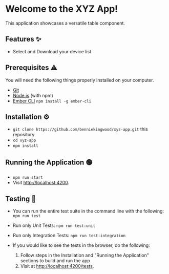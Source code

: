 # Welcome to the XYZ App!

This application showcases a versatile table component.

## Features ✨
- Select and Download your device list

## Prerequisites ⚠️
You will need the following things properly installed on your computer.

* [Git](https://git-scm.com/)
* [Node.js](https://nodejs.org/) (with npm)
* [Ember CLI](https://cli.emberjs.com/release/) ```npm install -g ember-cli```

## Installation ⚙️
* `git clone https://github.com/benniekingwood/xyz-app.git` this repository
* `cd xyz-app`
* `npm install`

## Running the Application 🟢
* `npm run start`
* Visit [http://localhost:4200](http://localhost:4200).


## Testing 🔎
* You can run the entire test suite in the command line with the following: `npm run test`

* Run only Unit Tests: `npm run test:unit`
* Run only Integration Tests: `npm run test:integration`

* If you would like to see the tests in the browser, do the following:
    1. Follow steps in the Installation and "Running the Application" sections to build and run the app
    2.  Visit at [http://localhost:4200/tests](http://localhost:4200/tests).
